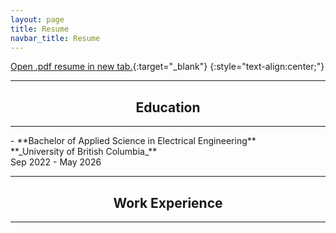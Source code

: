 ```yaml
---
layout: page
title: Resume
navbar_title: Resume
---
```

[Open .pdf resume in new tab.](assets/resume.pdf){:target="_blank"}
{:style="text-align:center;"}

<hr><center><h2>Education</h2></center><hr>
- **Bachelor of Applied Science in Electrical Engineering** <br>
  **_University of British Columbia_** <br>
  Sep 2022 - May 2026

<hr><center><h2>Work Experience</h2></center><hr>
<!--
- **APSC 160 - Undergraduate Teaching Assistant I** <br>
  **_University of British Columbia_** <br>
  Sep 2024 - Dec 2024 <br>
  - 2024W1 APSC 160 - Introduction to Computation in Engineering Design<br><br>
  
- **CPSC 259 - Undergraduate Teaching Assistant I** <br>
  **_University of British Columbia_** <br>
  Sep 2024 - Dec 2024 <br>
  - 2024W1 CPSC 259 - Data Structures and Algorithms for Electrical Engineers<br><br>
-->
- **APSC 160 - Undergraduate Teaching Assistant I** <br>
  **_University of British Columbia_** <br>
  Sep 2023 - Dec 2023 <br>
  - 2023W1 APSC 160 - Introduction to Computation in Engineering Design

<hr><center><h2>Engineering Design Team</h2></center><hr>
- **Electrical Team Lead** <br>
  **_UBC Sailbot_** <br>
  Mar 2024 - Current
  - Undergraduate student team focused on creating fully autonomous sailboats capable of sailing in the Pacific Ocean and collecting research data for climate change research
  - Leading the electrical team consisting of more than 25 students in creating custom PCBs, firmware, motor systems, battery systems, and solar panel solutions<br><br>
  
- **Electrical Team Communication Systems Project Lead** <br>
  **_UBC Sailbot_** <br>
  Aug 2023 - Mar 2024
  <br><br>
- **Electrical Team Member** <br>
  **_UBC Sailbot_** <br>
  Sep 2022 - Aug 2023
  
<hr><center><h2>Projects</h2></center><hr>
- **Waveform Generator and Music Player**<br>
  Jun 2024 <br>
  - A GUI application running on NIOS II CPU that is written in C, SystemVerilog, and VHDL that serves as a music player and a waveform generator with various modulations at the same time<br>
  - [See in Portfolio page](/portfolio/2024/waveform-generator-and-music-player) <br><br>

- **RC4 Decoder**<br>
  Jun 2024 <br>
  - Decodes RC4-encrypted 32 byte messages with a 24-bit secret key within 1 second using a 64-core
hardware accelerator written with VHDL and SystemVerilog for the DE1-SoC<br>
  - [See in Portfolio page](/portfolio/2024/rc4-decoder) <br><br>

- **Simple RISC CPU**<br>
  Jun 2024 <br>
  - A RISC CPU written in SystemVerilog based on a custom architecture that can run up to 119 MHz <br>
  - Ranked 5th among 315 students and achieved a 2.006 geometric mean speedup compared to the reference CPU <br><br>
  
<hr><center><h2>Awards</h2></center><hr>
<table style="margin-left: auto; margin-right: auto;width: 85%">
    <tr>
        <td>2023W Dean’s Honour List</td>
        <td><center>2024</center></td>
    </tr>
    <tr>
        <td>Rogers Communication Inc Scholarship</td>
        <td><center>2024</center></td>
    </tr>
    <tr>
        <td>2022W Dean’s Honour List</td>
        <td><center>2023</center></td>
    </tr>
    <tr>
        <td>Outstanding International Student Award</td>
        <td><center>2022</center></td>
    </tr>
    <tr>
        <td>SD42 Top Graduating International Student</td>
        <td><center>2022</center></td>
    </tr>
        <tr>
        <td>BCCIE International Student Ambassador Scholarship</td>
        <td><center>2022</center></td>
    </tr>
</table>
